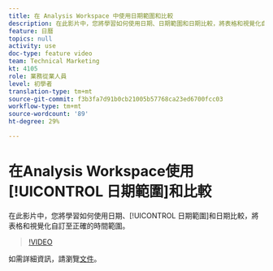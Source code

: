 ```yaml
---
title: 在 Analysis Workspace 中使用日期範圍和比較
description: 在此影片中，您將學習如何使用日期、日期範圍和日期比較，將表格和視覺化自訂至正確的時間範圍。
feature: 日曆
topics: null
activity: use
doc-type: feature video
team: Technical Marketing
kt: 4105
role: 業務從業人員
level: 初學者
translation-type: tm+mt
source-git-commit: f3b3fa7d91b0cb21005b57768ca23ed6700fcc03
workflow-type: tm+mt
source-wordcount: '89'
ht-degree: 29%

---
```



# 在Analysis Workspace使用[!UICONTROL 日期範圍]和比較

在此影片中，您將學習如何使用日期、[!UICONTROL 日期範圍]和日期比較，將表格和視覺化自訂至正確的時間範圍。

>[!VIDEO](https://video.tv.adobe.com/v/30753/?quality=12)

如需詳細資訊，請瀏覽[文件](https://docs.adobe.com/content/help/zh-Hant/analytics/analyze/analysis-workspace/components/calendar-date-ranges/calendar.html)。

